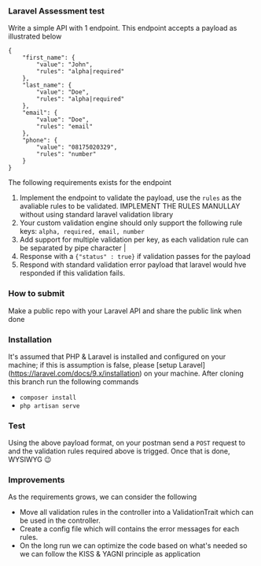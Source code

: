 ### Laravel Assessment test

Write a simple API with 1 endpoint. This endpoint accepts a payload as illustrated below

```
{
    "first_name": {
        "value": "John",
        "rules": "alpha|required"
    },
    "last_name": {
        "value": "Doe",
        "rules": "alpha|required"
    },
    "email": {
        "value": "Doe",
        "rules": "email"
    },
    "phone": {
        "value": "08175020329",
        "rules": "number"
    }
}
```

The following requirements exists for the endpoint

1. Implement the endpoint to validate the payload, use the `rules` as the avaliable rules to be validated. IMPLEMENT THE RULES MANULLAY without using standard laravel validation library
2. Your custom validation engine should only support the following rule keys: `alpha, required, email, number`
3. Add support for multiple validation per key, as each validation rule can be separated by pipe character |
4. Response with a `{"status" : true}` if validation passes for the payload
5. Respond with standard validation error payload that laravel would hve responded if this validation fails.


### How to submit
Make a public repo with your Laravel API and share the public link when done


### Installation 
It's assumed that PHP & Laravel is installed and configured on your machine; if this is assumption is false, please [setup Laravel] (https://laravel.com/docs/9.x/installation) on your machine.
After cloning this branch run the following commands
* `composer install`
* `php artisan serve`

### Test
Using the above payload format, on your postman send a `POST` request to  and the validation rules required above is trigged. Once that is done, WYSIWYG 😉


### Improvements
As the requirements grows, we can consider the following
* Move all validation rules in the controller into a ValidationTrait which can be used in the controller.
* Create a config file which will contains the error messages for each rules.
* On the long run we can optimize the code based on what's needed so we can follow the KISS & YAGNI principle as application